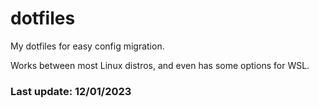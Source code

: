 # dotfiles
My dotfiles for easy config migration.

Works between most Linux distros, and even has some options for WSL.

### Last update: 12/01/2023
